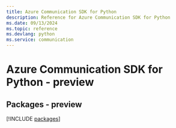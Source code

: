 ```yaml
---
title: Azure Communication SDK for Python
description: Reference for Azure Communication SDK for Python
ms.date: 09/13/2024
ms.topic: reference
ms.devlang: python
ms.service: communication
---
```

# Azure Communication SDK for Python - preview
## Packages - preview
[!INCLUDE [packages](communication-index.md)]